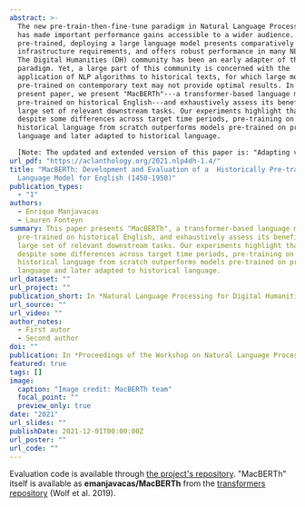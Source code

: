 ```yaml
---
abstract: >-
  The new pre-train-then-fine-tune paradigm in Natural Language Processing (NLP)
  has made important performance gains accessible to a wider audience. Once
  pre-trained, deploying a large language model presents comparatively small
  infrastructure requirements, and offers robust performance in many NLP tasks.
  The Digital Humanities (DH) community has been an early adapter of this
  paradigm. Yet, a large part of this community is concerned with the
  application of NLP algorithms to historical texts, for which large models
  pre-trained on contemporary text may not provide optimal results. In the
  present paper, we present "MacBERTh"---a transformer-based language model
  pre-trained on historical English---and exhaustively assess its benefits on a
  large set of relevant downstream tasks. Our experiments highlight that,
  despite some differences across target time periods, pre-training on
  historical language from scratch outperforms models pre-trained on present-day
  language and later adapted to historical language.

  [Note: The updated and extended version of this paper is: "Adapting vs Pre-training Language Models for Historical Languages"]
url_pdf: "https://aclanthology.org/2021.nlp4dh-1.4/"
title: "MacBERTh: Development and Evaluation of a  Historically Pre-trained
  Language Model for English (1450-1950)"
publication_types:
  - "1"
authors:
  - Enrique Manjavacas
  - Lauren Fonteyn
summary: This paper presents "MacBERTh", a transformer-based language model
  pre-trained on historical English, and exhaustively assess its benefits on a
  large set of relevant downstream tasks. Our experiments highlight that,
  despite some differences across target time periods, pre-training on
  historical language from scratch outperforms models pre-trained on present-day
  language and later adapted to historical language.
url_dataset: ""
url_project: ""
publication_short: In *Natural Language Processing for Digital Humanities (NLP4DH)*
url_source: ""
url_video: ""
author_notes:
  - First autor
  - Second author
doi: ""
publication: In *Proceedings of the Workshop on Natural Language Processing for Digital Humanities (NLP4DH)*
featured: true
tags: []
image:
  caption: "Image credit: MacBERTh team"
  focal_point: ""
  preview_only: true
date: "2021"
url_slides: ""
publishDate: 2021-12-01T00:00:00Z
url_poster: ""
url_code: ""
---
```


Evaluation code is available through [the project's repository](https://www.github.com/emanjavacas/macberth-eval). "MacBERTh" itself is available as **emanjavacas/MacBERTh** from the [transformers repository](https://huggingface.co/emanjavacas/MacBERTh) (Wolf et al. 2019).
